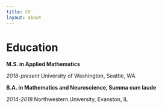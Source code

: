 ```yaml
---
title: CV
layout: about
---
```


# Education

**M.S. in Applied Mathematics**

*2018-present* University of Washington, Seattle, WA

**B.A. in Mathematics and Neuroscience, Summa cum laude**

*2014-2018* Northwestern University, Evanston, IL
